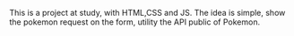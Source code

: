 This is a project at study, with HTML,CSS and JS. The idea is simple, show the pokemon request on the form, utility the API public of Pokemon. 